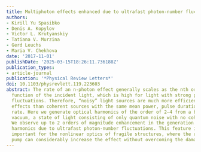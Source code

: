 ```yaml
---
title: Multiphoton effects enhanced due to ultrafast photon-number fluctuations
authors:
- Kirill Yu Spasibko
- Denis A. Kopylov
- Victor L. Krutyanskiy
- Tatiana V. Murzina
- Gerd Leuchs
- Maria V. Chekhova
date: '2017-11-01'
publishDate: '2025-03-15T18:26:11.736188Z'
publication_types:
- article-journal
publication: '*Physical Review Letters*'
doi: 10.1103/physrevlett.119.223603
abstract: The rate of an n-photon effect generally scales as the nth order autocorrelation
  function of the incident light, which is high for light with strong photon-number
  fluctuations. Therefore, “noisy” light sources are much more efficient for multiphoton
  effects than coherent sources with the same mean power, pulse duration, and repetition
  rate. Here we generate optical harmonics of the order of 2–4 from a bright squeezed
  vacuum, a state of light consisting of only quantum noise with no coherent component.
  We observe up to 2 orders of magnitude enhancement in the generation of optical
  harmonics due to ultrafast photon-number fluctuations. This feature is especially
  important for the nonlinear optics of fragile structures, where the use of a noisy
  pump can considerably increase the effect without overcoming the damage threshold.
---
```

